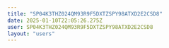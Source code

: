 ```yaml
---
title: "SP04K3THZ024QM93R9F5DXTZSPY98ATXD2E2CSD8"
date: 2025-01-10T22:05:26.275Z
user: SP04K3THZ024QM93R9F5DXTZSPY98ATXD2E2CSD8
layout: "users"
---
```

    